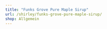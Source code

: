 ```yaml
---
title: "Funks Grove Pure Maple Sirup"
url: /shirley/funks-grove-pure-maple-sirup/
shop: Allgemein
---
```

